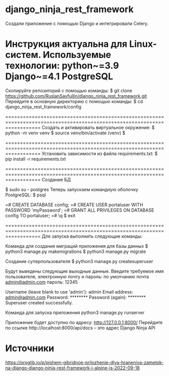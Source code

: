 # django_ninja_rest_framework
Cоздали приложение с помощью Django и интегрировали Celery.

Инструкция актуальна для Linux-систем.
Используемые технологии:
    python~=3.9
    Django~=4.1
    PostgreSQL
========================================================================================================================
Скопируйте репозиторий с помощью команды:
$ git clone https://github.com/RuslanSayfullin/django_ninja_rest_framework.git
Перейдите в основную директорию с помощью команды: 
$ cd django_ninja_rest_framework/config

========================================================================================================================
Создать и активировать виртуальное окружение:
$ python -m venv venv
$ source venv/bin/activate
(venv) $

========================================================================================================================
Установить зависимости из файла requirements.txt:
$ pip install -r requirements.txt

========================================================================================================================
Создание БД

$ sudo su - postgres
Теперь запускаем командную оболочку PostgreSQL:
$ psql 

=# CREATE DATABASE config;
=# CREATE USER portaluser WITH PASSWORD 'myPassword';
=# GRANT ALL PRIVILEGES ON DATABASE config TO portaluser;
=# \q
$ exit

========================================================================================================================
Для запуска выполнить следующие команды:

Команда для создания миграций приложения для базы данных
$ python3 manage.py makemigrations
$ python3 manage.py migrate

Создание суперпользователя
$ python3 manage.py createsuperuser

Будут выведены следующие выходные данные. Введите требуемое имя пользователя, электронную почту и пароль:
по умолчанию почта admin@admin.com пароль: 12345

Username (leave blank to use 'admin'): admin
Email address: admin@admin.com
Password: ********
Password (again): ********
Superuser created successfully.

Команда для запуска приложения
python3 manage.py runserver

Приложение будет доступно по адресу: http://127.0.0.1:8000/
Перейдите по ссылке http://localhost:8000/api/docs – это адрес Django Ninja API

Источники
========================================================================================================================
https://proglib.io/p/pishem-gibridnoe-prilozhenie-dlya-hraneniya-zametok-na-django-django-ninja-rest-framework-i-alpine-js-2022-09-18



